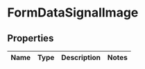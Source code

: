 # FormDataSignalImage

## Properties
Name | Type | Description | Notes
------------ | ------------- | ------------- | -------------
